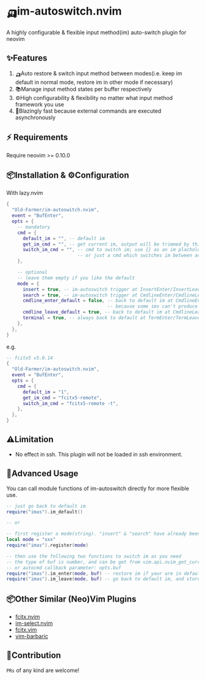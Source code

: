 # 🛺im-autoswitch.nvim

A highly configurable & flexible input method(im) auto-switch plugin for neovim

## ✨Features

1. 🛺Auto restore & switch input method between modes(i.e. keep im default in normal mode, restore im in other mode if necessary)
2. 📚Manage input method states per buffer respectively
3. ⚙️High configurability & flexibility no matter what input method framework you use
4. 🚀Blazingly fast because external commands are executed asynchronously

## ⚡️ Requirements

Require neovim >= 0.10.0

## 📦Installation & ⚙️Configuration

With lazy.nvim

```lua
{
  "Old-Farmer/im-autoswitch.nvim",
  event = "BufEnter",
  opts = {
    -- mandatory
    cmd = {
      default_im = "", -- default im
      get_im_cmd = "", -- get current im, output will be trimmed by this plugin
      switch_im_cmd = "", -- cmd to switch im; use {} as an im placholder
                          -- or just a cmd which switches im between active/inactive
    },

    -- optional
    -- leave them empty if you like the default
    mode = {
      insert = true, -- im-autoswitch trigger at InsertEnter/InsertLeave
      search = true, -- im-autoswitch trigger at CmdlineEnter/CmdlineLeave(/ or \?)
      cmdline_enter_default = false, -- back to default im at CmdlineEnter(:)
                                     -- because some ims can't produce ":" directly, disable it by default
      cmdline_leave_default = true, -- back to default im at CmdlineLeave(:)
      terminal = true, -- always back to default at TermEnter/TermLeave
    },
  },
}
```

e.g.

```lua
-- fcitx5 v5.0.14
{
  "Old-Farmer/im-autoswitch.nvim",
  event = "BufEnter",
  opts = {
    cmd = {
      default_im = "1",
      get_im_cmd = "fcitx5-remote",
      switch_im_cmd = "fcitx5-remote -t",
    },
  },
}
```

## ⚠️Limitation

- No effect in ssh. This plugin will not be loaded in ssh environment.

## 🚀Advanced Usage

You can call module functions of im-autoswitch directly for more flexible use.

```lua
-- just go back to default im
require("imas").im_default()

-- or

-- first register a mode(string). "insert" & "search" have already been used by default.
local mode = "xxx"
require("imas").register(mode)

-- then use the following two functions to switch im as you need
-- the type of buf is number, and can be get from vim.api.nvim_get_current_buf()
-- or autocmd callback parameter: opts.buf
require("imas").im_enter(mode, buf) -- restore im if your are in default im
require("imas").im_leave(mode, buf) -- go back to default im, and store current im state
```

## 📦Other Similar (Neo)Vim Plugins

- [fcitx.nvim](https://github.com/h-hg/fcitx.nvim)
- [im-select.nvim](https://github.com/keaising/im-select.nvim)
- [fcitx.vim](https://github.com/lilydjwg/fcitx.vim)
- [vim-barbaric](https://github.com/rlue/vim-barbaric)

## 🤝Contribution

`PRs` of any kind are welcome!
